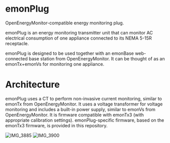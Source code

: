 # emonPlug
OpenEnergyMonitor-compatible energy monitoring plug. 

emonPlug is an energy monitoring transmitter unit that can monitor AC electrical consumption of one appliance connected to its NEMA 5-15R receptacle. 

emonPlug is designed to be used together with an emonBase web-connected base station from OpenEnergyMonitor. It can be thought of as an emonTx+emonVs for monitoring one appliance.

# Architecture
emonPlug uses a CT to perform non-invasive current monitoring, similar to emonTx from OpenEnergyMonitor. It uses a voltage transformer for voltage monitoring and includes a built-in power supply, similar to emonVs from OpenEnergyMonitor. It is firmware compatible with emonTx3 (with appropriate calibration settings). emonPlug-specific firmware, based on the emonTx3 firmware, is provided in this repository.


![IMG_3885](https://github.com/brandock/emonPlug/assets/17953028/8c611282-87d1-4add-9055-7dc4890a0534)
![IMG_3900](https://github.com/brandock/emonPlug/assets/17953028/7241f270-b041-430c-9e75-b5aa29b76e3c)
